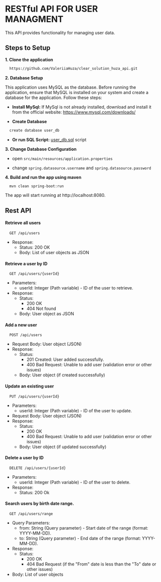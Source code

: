 
# RESTful API FOR USER MANAGMENT

This API provides functionality for managing user data.


## Steps to Setup

**1. Clone the application**

```bash
  https://github.com/ValeriiaHuza/clear_solution_huza_api.git
```

**2. Database Setup**

This application uses MySQL as the database. Before running the application, ensure that MySQL is installed on your system and create a database for the application. Follow these steps:

- **Install MySql:** If MySql is not already installed, download and install it from the official website: https://www.mysql.com/downloads/

- **Create Database**

```bash
  create database user_db
```

- **Or run SQL Script:** [user_db.sql](https://github.com/ValeriiaHuza/clear_solution_huza_api/blob/main/user_db.sql) script

**3. Change Database Configuration**

- open `src/main/resources/application.properties`

- change `spring.datasource.username` and `spring.datasource.password`

**4. Build and run the app using maven**

```bash
  mvn clean spring-boot:run
```

The app will start running at http://localhost:8080.

## Rest API

#### Retrieve all users

```http
  GET /api/users
```

- Response:
   - Status: 200 OK
   - Body: List of user objects as JSON

#### Retrieve a user by ID

```http
  GET /api/users/{userId}
```

- Parameters:
  - userId: Integer (Path variable) - ID of the user to retrieve.
- Response:
   - Status: 
       - 200 OK
       - 404 Not found
   - Body: User object as JSON

#### Add a new user

```http
  POST /api/users
```

- Request Body: User object (JSON)
- Response:
   - Status:
       - 201 Created: User added successfully.
       - 400 Bad Request: Unable to add user (validation error or other issues)
    - Body: User object (if created successfully)

#### Update an existing user

```http
  PUT /api/users/{userId}
```

- Parameters:
   - userId: Integer (Path variable) - ID of the user to update.
- Request Body: User object (JSON)
- Response:
    - Status: 
        - 200 OK
        - 400 Bad Request: Unable to add user (validation error or other issues)
    - Body: User object (if updated  successfully)

#### Delete a user by ID

```http
  DELETE /api/users/{userId}
```

- Parameters:
   - userId: Integer (Path variable) - ID of the user to delete.
- Response:
   - Status: 200 Ok

#### Search users by birth date range.

```http
  GET /api/users/range
```

- Query Parameters:
    - from: String (Query parameter) - Start date of the range (format: YYYY-MM-DD).
    - to: String (Query parameter) - End date of the range (format: YYYY-MM-DD).
- Response:
    - Status:
      -  200 OK
      -  404 Bad Request (if the "From" date is less than the "To" date or other issues)
- Body: List of user objects
